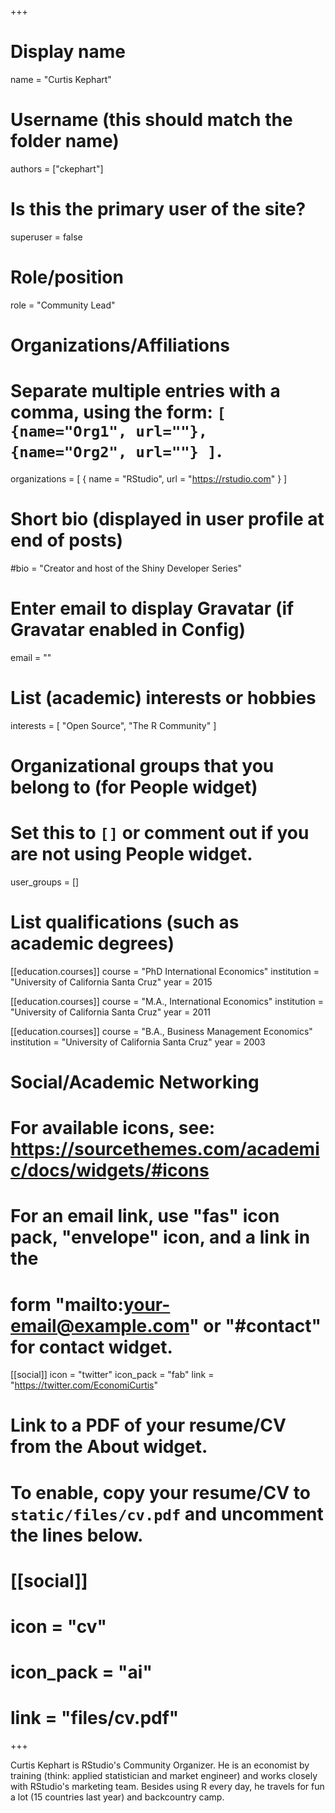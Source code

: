 +++
# Display name
name = "Curtis Kephart"

# Username (this should match the folder name)
authors = ["ckephart"]

# Is this the primary user of the site?
superuser = false

# Role/position
role = "Community Lead"

# Organizations/Affiliations
#   Separate multiple entries with a comma, using the form: `[ {name="Org1", url=""}, {name="Org2", url=""} ]`.
organizations = [ { name = "RStudio", url = "https://rstudio.com" } ]

# Short bio (displayed in user profile at end of posts)
#bio = "Creator and host of the Shiny Developer Series"

# Enter email to display Gravatar (if Gravatar enabled in Config)
email = ""

# List (academic) interests or hobbies
interests = [
  "Open Source",
  "The R Community"
]

# Organizational groups that you belong to (for People widget)
#   Set this to `[]` or comment out if you are not using People widget.
user_groups = []

# List qualifications (such as academic degrees)
[[education.courses]]
  course = "PhD International Economics"
  institution = "University of California Santa Cruz"
  year = 2015

[[education.courses]]
  course = "M.A., International Economics"
  institution = "University of California Santa Cruz"
  year = 2011

[[education.courses]]
  course = "B.A., Business Management Economics"
  institution = "University of California Santa Cruz"
  year = 2003

# Social/Academic Networking
# For available icons, see: https://sourcethemes.com/academic/docs/widgets/#icons
#   For an email link, use "fas" icon pack, "envelope" icon, and a link in the
#   form "mailto:your-email@example.com" or "#contact" for contact widget.

[[social]]
  icon = "twitter"
  icon_pack = "fab"
  link = "https://twitter.com/EconomiCurtis"
  
# Link to a PDF of your resume/CV from the About widget.
# To enable, copy your resume/CV to `static/files/cv.pdf` and uncomment the lines below.
# [[social]]
#   icon = "cv"
#   icon_pack = "ai"
#   link = "files/cv.pdf"

+++

Curtis Kephart is RStudio's Community Organizer.  He is an economist by training (think: applied statistician and market engineer) and works closely with RStudio's marketing team. Besides using R every day, he travels for fun a lot (15 countries last year) and backcountry camp.


